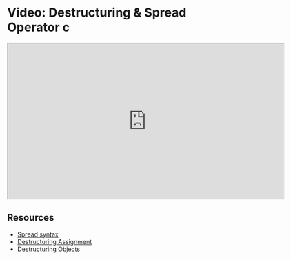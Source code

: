 # Video: Destructuring & Spread Operator c

<iframe src="https://player.vimeo.com/video/551948566?title=0&byline=0&portrait=0" width="640" height="360" allowfullscreen="allowfullscreen" allow="autoplay; fullscreen; picture-in-picture"></iframe>

## Resources

- [Spread syntax](https://developer.mozilla.org/en-US/docs/Web/JavaScript/Reference/Operators/Spread_syntax)
- [Destructuring Assignment](https://developer.mozilla.org/en-US/docs/Web/JavaScript/Reference/Operators/Destructuring_assignment)
- [Destructuring Objects](https://wesbos.com/destructuring-objects)
